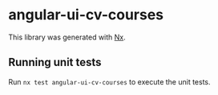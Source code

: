 # angular-ui-cv-courses

This library was generated with [Nx](https://nx.dev).

## Running unit tests

Run `nx test angular-ui-cv-courses` to execute the unit tests.
